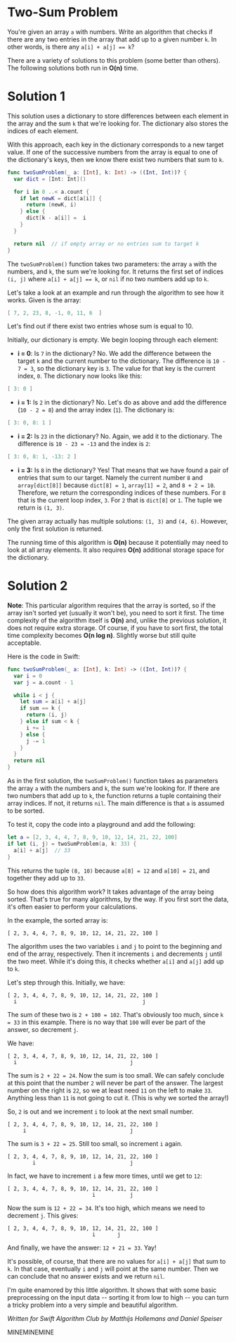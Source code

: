 # Two-Sum Problem

You're given an array `a` with numbers. Write an algorithm that checks if there are any two entries in the array that add up to a given number `k`. In other words, is there any `a[i] + a[j] == k`?

There are a variety of solutions to this problem (some better than others). The following solutions both run in **O(n)** time.

# Solution 1

This solution uses a dictionary to store differences between each element in the array and the sum `k` that we're looking for. The dictionary also stores the indices of each element.

With this approach, each key in the dictionary corresponds to a new target value. If one of the successive numbers from the array is equal to one of the dictionary's keys, then we know there exist two numbers that sum to `k`.

```swift
func twoSumProblem(_ a: [Int], k: Int) -> ((Int, Int))? {
  var dict = [Int: Int]()

  for i in 0 ..< a.count {
    if let newK = dict[a[i]] {
      return (newK, i)
    } else {
      dict[k - a[i]] =  i
    }
  }

  return nil  // if empty array or no entries sum to target k
}
```

The `twoSumProblem()` function takes two parameters: the array `a` with the numbers, and `k`, the sum we're looking for. It returns the first set of indices `(i, j)` where `a[i] + a[j] == k`, or `nil` if no two numbers add up to `k`.

Let's take a look at an example and run through the algorithm to see how it works. Given is the array:

```swift
[ 7, 2, 23, 8, -1, 0, 11, 6  ]
```

Let's find out if there exist two entries whose sum is equal to 10.

Initially, our dictionary is empty. We begin looping through each element:

- **i = 0**: Is `7` in the dictionary? No. We add the difference between the target `k` and the current number to the dictionary. The difference is `10 - 7 = 3`, so the dictionary key is `3`. The value for that key is the current index, `0`. The dictionary now looks like this:

```swift
[ 3: 0 ]
```

- **i = 1:** Is `2` in the dictionary? No. Let's do as above and add the difference (`10 - 2 = 8`) and the array index (`1`). The dictionary is:

```swift
[ 3: 0, 8: 1 ]
```

- **i = 2:** Is `23` in the dictionary? No. Again, we add it to the dictionary. The difference is `10 - 23 = -13` and the index is `2`:

```swift
[ 3: 0, 8: 1, -13: 2 ]
```

- **i = 3:** Is `8` in the dictionary? Yes! That means that we have found a pair of entries that sum to our target. Namely the current number `8` and `array[dict[8]]` because `dict[8] = 1`, `array[1] = 2`, and `8 + 2 = 10`. Therefore, we return the corresponding indices of these numbers. For `8` that is the current loop index, `3`. For `2` that is `dict[8]` or `1`. The tuple we return is `(1, 3)`.

The given array actually has multiple solutions: `(1, 3)` and `(4, 6)`. However, only the first solution is returned.

The running time of this algorithm is **O(n)** because it potentially may need to look at all array elements. It also requires **O(n)** additional storage space for the dictionary.

# Solution 2

**Note**: This particular algorithm requires that the array is sorted, so if the array isn't sorted yet (usually it won't be), you need to sort it first. The time complexity of the algorithm itself is **O(n)** and, unlike the previous solution, it does not require extra storage. Of course, if you have to sort first, the total time complexity becomes **O(n log n)**. Slightly worse but still quite acceptable.

Here is the code in Swift:

```swift
func twoSumProblem(_ a: [Int], k: Int) -> ((Int, Int))? {
  var i = 0
  var j = a.count - 1

  while i < j {
    let sum = a[i] + a[j]
    if sum == k {
      return (i, j)
    } else if sum < k {
      i += 1
    } else {
      j -= 1
    }
  }
  return nil
}
```

As in the first solution, the `twoSumProblem()` function takes as parameters the array `a` with the numbers and `k`, the sum we're looking for. If there are two numbers that add up to `k`, the function returns a tuple containing their array indices. If not, it returns `nil`. The main difference is that `a` is assumed to be sorted.

To test it, copy the code into a playground and add the following:

```swift
let a = [2, 3, 4, 4, 7, 8, 9, 10, 12, 14, 21, 22, 100]
if let (i, j) = twoSumProblem(a, k: 33) {
  a[i] + a[j]  // 33
}
```

This returns the tuple `(8, 10)` because `a[8] = 12` and `a[10] = 21`, and together they add up to `33`.

So how does this algorithm work? It takes advantage of the array being sorted. That's true for many algorithms, by the way. If you first sort the data, it's often easier to perform your calculations.

In the example, the sorted array is:

	[ 2, 3, 4, 4, 7, 8, 9, 10, 12, 14, 21, 22, 100 ]

The algorithm uses the two variables `i` and `j` to point to the beginning and end of the array, respectively. Then it increments `i` and decrements `j` until the two meet. While it's doing this, it checks whether `a[i]` and `a[j]` add up to `k`.

Let's step through this. Initially, we have:

	[ 2, 3, 4, 4, 7, 8, 9, 10, 12, 14, 21, 22, 100 ]
      i                                        j

The sum of these two is `2 + 100 = 102`. That's obviously too much, since `k = 33` in this example. There is no way that `100` will ever be part of the answer, so decrement `j`.

We have:

	[ 2, 3, 4, 4, 7, 8, 9, 10, 12, 14, 21, 22, 100 ]
      i                                    j

The sum is `2 + 22 = 24`. Now the sum is too small. We can safely conclude at this point that the number `2` will never be part of the answer. The largest number on the right is `22`, so we at least need `11` on the left to make `33`. Anything less than `11` is not going to cut it. (This is why we sorted the array!)

So, `2` is out and we increment `i` to look at the next small number.

	[ 2, 3, 4, 4, 7, 8, 9, 10, 12, 14, 21, 22, 100 ]
         i                                 j

The sum is `3 + 22 = 25`. Still too small, so increment `i` again.

	[ 2, 3, 4, 4, 7, 8, 9, 10, 12, 14, 21, 22, 100 ]
            i                              j

In fact, we have to increment `i` a few more times, until we get to `12`:

	[ 2, 3, 4, 4, 7, 8, 9, 10, 12, 14, 21, 22, 100 ]
                               i           j

Now the sum is `12 + 22 = 34`. It's too high, which means we need to decrement `j`. This gives:

	[ 2, 3, 4, 4, 7, 8, 9, 10, 12, 14, 21, 22, 100 ]
                               i       j

And finally, we have the answer: `12 + 21 = 33`. Yay!

It's possible, of course, that there are no values for `a[i] + a[j]` that sum to `k`. In that case, eventually `i` and `j` will point at the same number. Then we can conclude that no answer exists and we return `nil`.

I'm quite enamored by this little algorithm. It shows that with some basic preprocessing on the input data -- sorting it from low to high -- you can turn a tricky problem into a very simple and beautiful algorithm.

*Written for Swift Algorithm Club by Matthijs Hollemans and Daniel Speiser*

MINEMINEMINE

